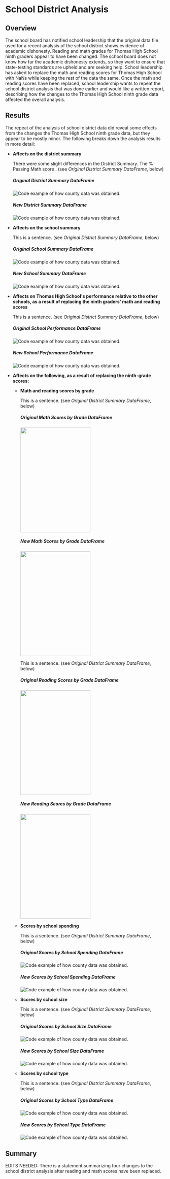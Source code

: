 # School District Analysis

## Overview
The school board has notified school leadership that the original data file used for a recent analysis of the school district shows evidence of academic dishonesty. Reading and math grades for Thomas High School ninth graders appear to have been changed. The school board does not know how far the academic dishonesty extends, so they want to ensure that state-testing standards are upheld and are seeking help. School leadership has asked to replace the math and reading scores for Thomas High School with NaNs while keeping the rest of the data the same. Once the math and reading scores have been replaced, school leadership wants to repeat the school district analysis that was done earlier and would like a written report, describing how the changes to the Thomas High School ninth grade data affected the overall analysis.


## Results
The repeat of the analysis of school district data did reveal some effects from the changes the Thomas High School ninth grade data, but they appear to be mostly minor. The following breaks down the analysis results in more detail:

- **Affects on the district summary**

    There were some slight differences in the District Summary. The % Passing Math score . (see *Original District Summary DataFrame*, below)
    ##### *Original District Summary DataFrame*
    ![Code example of how county data was obtained.](./Resources/District_Summary_orig.png)
    
    ##### *New District Summary DataFrame*
    ![Code example of how county data was obtained.](./Resources/District_Summary_new.png)

- **Affects on the school summary**

    This is a sentence. (see *Original District Summary DataFrame*, below)
    ##### *Original School Summary DataFrame*
    ![Code example of how county data was obtained.](./Resources/School_Summary_orig.png)
    
    ##### *New School Summary DataFrame*
    ![Code example of how county data was obtained.](./Resources/School_Summary_new.png)

- **Affects on Thomas High School's performance relative to the other schools, as a result of replacing the ninth graders' math and reading scores**

    This is a sentence. (see *Original District Summary DataFrame*, below)
    ##### *Original School Performance DataFrame*
    ![Code example of how county data was obtained.](./Resources/School_Performance_orig.png)
    
    ##### *New School Performance DataFrame*
    ![Code example of how county data was obtained.](./Resources/School_Performance_new.png)

- **Affects on the following, as a result of replacing the ninth-grade scores:**
  - **Math and reading scores by grade**

    This is a sentence. (see *Original District Summary DataFrame*, below)
    ##### *Original Math Scores by Grade DataFrame*
    <img src="./Resources/Math_Scores_By_Grade_orig.png" width="220" height="330">
    
    ##### *New Math Scores by Grade DataFrame*
    <img src="./Resources/Math_Scores_By_Grade_new.png" width="220" height="330">

    This is a sentence. (see *Original District Summary DataFrame*, below)
    ##### *Original Reading Scores by Grade DataFrame*
    <img src="./Resources/Reading_Scores_By_Grade_orig.png" width="220" height="330">
    
    ##### *New Reading Scores by Grade DataFrame*
    <img src="./Resources/Reading_Scores_By_Grade_new.png" width="220" height="330">

  - **Scores by school spending**

    This is a sentence. (see *Original District Summary DataFrame*, below)
    ##### *Original Scores by School Spending DataFrame*
    ![Code example of how county data was obtained.](./Resources/Scores_By_School_Spending_orig.png)
    
    ##### *New Scores by School Spending DataFrame*
    ![Code example of how county data was obtained.](./Resources/Scores_By_School_Spending_new.png)

  - **Scores by school size**

    This is a sentence. (see *Original District Summary DataFrame*, below)
    ##### *Original Scores by School Size DataFrame*
    ![Code example of how county data was obtained.](./Resources/Scores_By_School_Size_orig.png)
    
    ##### *New Scores by School Size DataFrame*
    ![Code example of how county data was obtained.](./Resources/Scores_By_School_Size_new.png)

  - **Scores by school type**

    This is a sentence. (see *Original District Summary DataFrame*, below)
    ##### *Original Scores by School Type DataFrame*
    ![Code example of how county data was obtained.](./Resources/Scores_By_School_Type_orig.png)
    
    ##### *New Scores by School Type DataFrame*
    ![Code example of how county data was obtained.](./Resources/Scores_By_School_Type_new.png)


## Summary
EDITS NEEDED: There is a statement summarizing four changes to the school district analysis after reading and math scores have been replaced.


